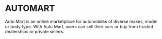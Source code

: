 # AUTOMART
Auto Mart is an online marketplace for automobiles of diverse makes, model or body type. With Auto Mart, users can sell their cars or buy from trusted dealerships or private sellers.
